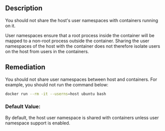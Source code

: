 ## Description

You should not share the host's user namespaces with containers running on it.

User namespaces ensure that a root process inside the container will be mapped to a non-root process outside the container. Sharing the user namespaces of the host with the container does not therefore isolate users on the host from users in the containers.

## Remediation

You should not share user namespaces between host and containers. For example, you should not run the command below:

```bash
docker run --rm -it --userns=host ubuntu bash
```

### Default Value:

By default, the host user namespace is shared with containers unless user namespace support is enabled.
